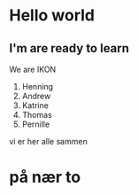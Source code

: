 # Hello world 
## I'm are ready to learn
We are IKON
1. Henning
1. Andrew
1. Katrine
1. Thomas
1. Pernille

vi er her alle sammen 
# på nær to
